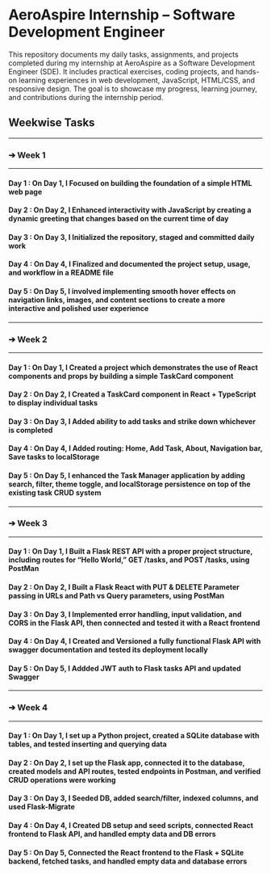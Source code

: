 # AeroAspire Internship – Software Development Engineer

This repository documents my daily tasks, assignments, and projects completed during my internship at AeroAspire as a Software Development Engineer (SDE). It includes practical exercises, coding projects, and hands-on learning experiences in web development, JavaScript, HTML/CSS, and responsive design.
The goal is to showcase my progress, learning journey, and contributions during the internship period.

## Weekwise Tasks

---

### ➔ Week 1

---

#### Day 1 : On Day 1, I Focused on building the foundation of a simple HTML web page

#### Day 2 : On Day 2, I Enhanced interactivity with JavaScript by creating a dynamic greeting that changes based on the current time of day

#### Day 3 : On Day 3, I Initialized the repository, staged and committed daily work

#### Day 4 : On Day 4, I Finalized and documented the project setup, usage, and workflow in a README file

#### Day 5 : On Day 5, I involved implementing smooth hover effects on navigation links, images, and content sections to create a more interactive and polished user experience

---

### ➔ Week 2

---

#### Day 1 : On Day 1, I Created a project which demonstrates the use of React components and props by building a simple TaskCard component

#### Day 2 : On Day 2, I Created a TaskCard component in React + TypeScript to display individual tasks

#### Day 3 : On Day 3, I Added ability to add tasks and strike down whichever is completed

#### Day 4 : On Day 4, I Added routing: Home, Add Task, About, Navigation bar, Save tasks to localStorage

#### Day 5 : On Day 5, I enhanced the Task Manager application by adding search, filter, theme toggle, and localStorage persistence on top of the existing task CRUD system

---

### ➔ Week 3

---

#### Day 1 : On Day 1, I Built a Flask REST API with a proper project structure, including routes for “Hello World,” GET /tasks, and POST /tasks, using PostMan

#### Day 2 : On Day 2, I Built a Flask React with PUT & DELETE Parameter passing in URLs and Path vs Query parameters, using PostMan

#### Day 3 : On Day 3, I Implemented error handling, input validation, and CORS in the Flask API, then connected and tested it with a React frontend

#### Day 4 : On Day 4, I Created and Versioned a fully functional Flask API with swagger documentation and tested its deployment locally

#### Day 5 : On Day 5, I Addded JWT auth to Flask tasks API and updated Swagger

---

### ➔ Week 4

---

#### Day 1 : On Day 1, I set up a Python project, created a SQLite database with tables, and tested inserting and querying data

#### Day 2 : On Day 2, I set up the Flask app, connected it to the database, created models and API routes, tested endpoints in Postman, and verified CRUD operations were working

#### Day 3 : On Day 3, I Seeded DB, added search/filter, indexed columns, and used Flask-Migrate

#### Day 4 : On Day 4, I Created DB setup and seed scripts, connected React frontend to Flask API, and handled empty data and DB errors

#### Day 5 : On Day 5, Connected the React frontend to the Flask + SQLite backend, fetched tasks, and handled empty data and database errors
